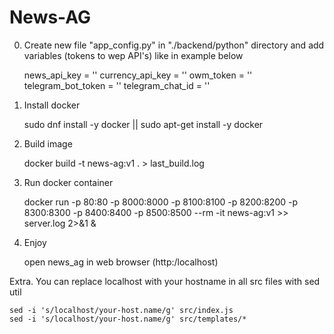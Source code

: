 # News-AG

0. Create new file "app_config.py" in "./backend/python" directory 
and add variables (tokens to wep API's) like in example below

    news_api_key = ''
    currency_api_key = ''
    owm_token = ''
    telegram_bot_token = ''
    telegram_chat_id = ''

1. Install docker

    sudo dnf install -y docker || sudo apt-get install -y docker

2. Build image

    docker build -t news-ag:v1 . > last_build.log 

3. Run docker container

    docker run -p 80:80 -p 8000:8000 -p 8100:8100 -p 8200:8200 -p 8300:8300 -p 8400:8400 -p 8500:8500 --rm -it news-ag:v1 >> server.log 2>&1 &

4. Enjoy

    open news_ag in web browser (http:/localhost)

Extra. You can replace localhost with your hostname in all src files with sed util

    sed -i 's/localhost/your-host.name/g' src/index.js
    sed -i 's/localhost/your-host.name/g' src/templates/*